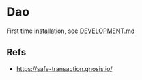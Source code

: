 # Dao

First time installation, see [DEVELOPMENT.md](./docs/DEVELOPMENT.md)

## Refs

- https://safe-transaction.gnosis.io/
